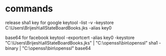 # commands
release sha1 key for google
keytool -list -v -keystore C:\Users\Brijesh\allStateBoardBooks.jks -alias key0

base64 for facebook
keytool -exportcert -alias key0 -keystore "C:\Users\Brijesh\allStateBoardBooks.jks"  | "C:\openssl\bin\openssl" sha1 -binary | "C:\openssl\bin\openssl" base64


